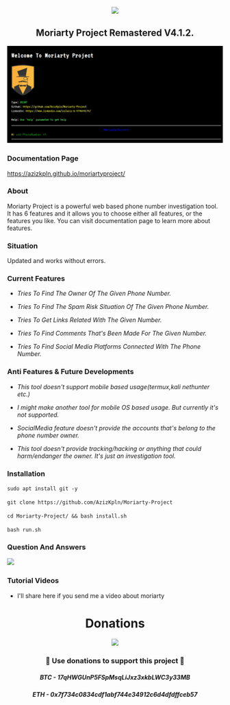 <p align="center" width="100%">
    <img width="19%" src="https://i.ibb.co/bvKNrwx/t5179.png">
</p>
<h2 align="center" width="100%">Moriarty Project Remastered V4.1.2.</h2>

![](banners/gif.gif)

### Documentation Page

<a href="https://azizkpln.github.io/moriartyproject/" target="_blank">https://azizkpln.github.io/moriartyproject/</a>

### About
Moriarty Project is a powerful web based phone number investigation tool. It has 6 features and it allows you to choose either all features, or the features you like. You can visit documentation page to learn more about features.

### Situation
Updated and works without errors.

### Current Features
- *Tries To Find The Owner Of The Given Phone Number.*

- *Tries To Find The Spam Risk Situation Of The Given Phone Number.*

- *Tries To Get Links Related With The Given Number.*

- *Tries To Find Comments That's Been Made For The Given Number.*

- *Tries To Find Social Media Platforms Connected With The Phone Number.*

### Anti Features & Future Developments
- *This tool doesn't support mobile based usage(termux,kali nethunter etc.)*

- *I might make another tool for mobile OS based usage. But currently it's not supported.*

- *SocialMedia feature doesn't provide the accounts that's belong to the phone number owner.*

- *This tool doesn't provide tracking/hacking or anything that could harm/endanger the owner. It's just an investigation tool.*



### Installation
````
sudo apt install git -y

git clone https://github.com/AzizKpln/Moriarty-Project

cd Moriarty-Project/ && bash install.sh

bash run.sh
````

### Question And Answers
![](https://i.ibb.co/26ycxZb/Capture.png)

### Tutorial Videos
* I'll share here if you send me a video about moriarty

<h1 align="center" width="100%">Donations</h1>
<p align="center" width="100%">
    <img width="19%" src="https://i.ibb.co/HXmPjDm/heart3.png">
</p>
<h3 align="center">🙌 Use donations to support this project 🙌</h3>
<h5 align="center">BTC - 17qHWGUnP5FSpMsqLiJxz3xkbLWC3y33MB</h5>
<h5 align="center">ETH - 0x7f734c0834cdf1abf744e34912c6d4dfdffceb57</h5>
